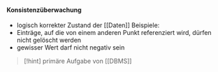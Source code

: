 #### Konsistenzüberwachung
- logisch korrekter Zustand der [[Daten]]
Beispiele:
- Einträge, auf die von einem anderen Punkt referenziert wird, dürfen nicht gelöscht werden
- gewisser Wert darf nicht negativ sein

> [!hint] primäre Aufgabe von [[DBMS]]
